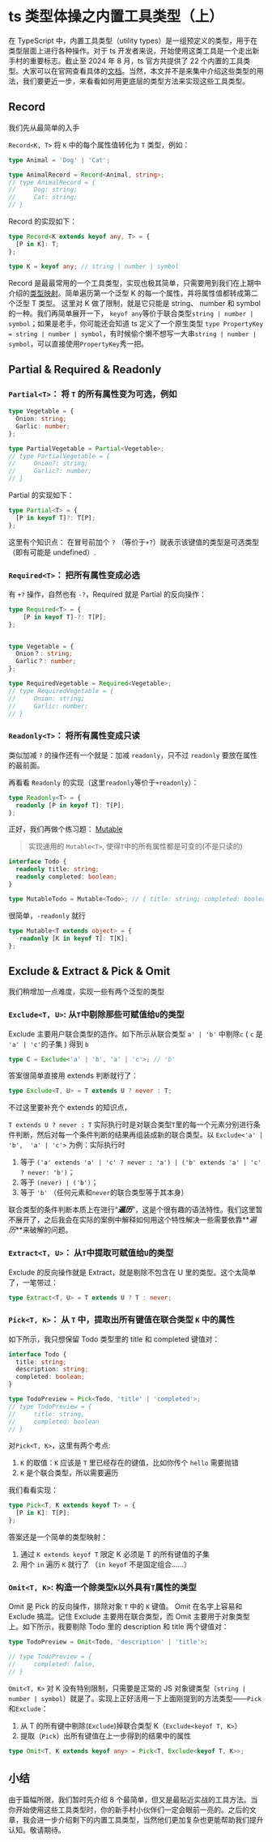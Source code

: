 # ts 类型体操之内置工具类型（上）

在 TypeScript 中，内置工具类型（utility types）是一组预定义的类型，用于在类型层面上进行各种操作。对于 ts 开发者来说，开始使用这类工具是一个走出新手村的重要标志。截止至 2024 年 8 月，ts 官方共提供了 22 个内置的工具类型。大家可以在官网查看具体的[文档][0]。当然，本文并不是来集中介绍这些类型的用法，我们要更近一步，来看看如何用更底层的类型方法来实现这些工具类型。

## Record

我们先从最简单的入手

`Record<K, T>` 将 `K` 中的每个属性值转化为 `T` 类型，例如：

```ts
type Animal = 'Dog' | 'Cat';

type AnimalRecord = Record<Animal, string>;
// type AnimalRecord = {
//     Dog: string;
//     Cat: string;
// }
```

Record 的实现如下：

```ts
type Record<K extends keyof any, T> = {
  [P in K]: T;
};

type K = keyof any; // string | number | symbol
```

Record 是最最常用的一个工具类型，实现也极其简单，只需要用到我们在上期中介绍的[类型映射][1]。简单遍历第一个泛型 K 的每一个属性，并将属性值都转成第二个泛型 T 类型。 这里对 K 做了限制，就是它只能是 string、 number 和 symbol 的一种。我们再简单展开一下， `keyof any`等价于联合类型`string | number | symbol`；如果是老手，你可能还会知道 ts 定义了一个原生类型 `type PropertyKey = string | number | symbol`，有时候偷个懒不想写一大串`string | number | symbol`，可以直接使用`PropertyKey`秀一把。

## Partial & Required & Readonly

### `Partial<T>`： 将 `T` 的所有属性变为可选，例如

```ts
type Vegetable = {
  Onion: string;
  Garlic: number;
};

type PartialVegetable = Partial<Vegetable>;
// type PartialVegetable = {
//     Onion?: string;
//     Garlic?: number;
// }
```

Partial 的实现如下：

```ts
type Partial<T> = {
  [P in keyof T]?: T[P];
};
```

这里有个知识点： 在冒号前加个 `?` （等价于`+?`）就表示该键值的类型是可选类型（即有可能是 undefined）.

### `Required<T>`： 把所有属性变成必选

有 `+?` 操作，自然也有 `-?`，Required 就是 Partial 的反向操作：

```ts
type Required<T> = {
    [P in keyof T]-?: T[P];
};


type Vegetable = {
  Onion？: string;
  Garlic？: number;
};

type RequiredVegetable = Required<Vegetable>;
// type RequiredVegetable = {
//     Onion: string;
//     Garlic: number;
// }
```

### `Readonly<T>`： 将所有属性变成只读

类似加减 `?` 的操作还有一个就是：加减 `readonly`，只不过 `readonly` 要放在属性的最前面。

再看看 `Readonly` 的实现（这里`readonly`等价于`+readonly`）：

```ts
type Readonly<T> = {
  readonly [P in keyof T]: T[P];
};
```

正好，我们再做个练习题： [Mutable][2]

> 实现通用的 `Mutable<T>`, 使得`T`中的所有属性都是可变的(不是只读的)

```ts
interface Todo {
  readonly title: string;
  readonly completed: boolean;
}

type MutableTodo = Mutable<Todo>; // { title: string; completed: boolean; }
```

很简单，`-readonly` 就行

```ts
type Mutable<T extends object> = {
  -readonly [K in keyof T]: T[K];
};
```

## Exclude & Extract & Pick & Omit

我们稍增加一点难度，实现一些有两个泛型的类型

### `Exclude<T, U>`: 从`T`中剔除那些可赋值给`U`的类型

Exclude 主要用户联合类型的造作。如下所示从联合类型 `a' | 'b'` 中剔除`c` ( `c` 是 `'a' | 'c'`的子集 ) 得到 `b`

```ts
type C = Exclude<'a' | 'b', 'a' | 'c'>; // 'b'
```

答案很简单直接用 extends 判断就行了：

```ts
type Exclude<T, U> = T extends U ? never : T;
```

不过这里要补充个 extends 的知识点，

`T extends U ? never : T` 实际执行时是对联合类型`T`里的每一个元素分别进行条件判断，然后对每一个条件判断的结果再组装成新的联合类型。以 `Exclude<'a' | 'b',  'a' | 'c'>` 为例：实际执行时

1. 等于 `('a' extends 'a' | 'c' ? never : 'a') | ('b' extends 'a' | 'c' ? never: 'b')`；
2. 等于 `(never) | ('b')`；
3. 等于 `'b'` （任何元素和`never`的联合类型等于其本身）

联合类型的条件判断本质上在进行“**_遍历_**”，这是个很有趣的语法特性。我们这里暂不展开了，之后我会在实际的案例中解释如何用这个特性解决一些需要依靠**_遍历_**来破解的问题。

### `Extract<T, U>`： 从`T`中提取可赋值给`U`的类型

Exclude 的反向操作就是 Extract，就是剔除不包含在 U 里的类型。这个太简单了，一笔带过：

```ts
type Extract<T, U> = T extends U ? T : never;
```

### `Pick<T, K>`： 从 `T` 中，提取出所有键值在联合类型 `K` 中的属性

如下所示，我只想保留 Todo 类型里的 title 和 completed 键值对：

```ts
interface Todo {
  title: string;
  description: string;
  completed: boolean;
}

type TodoPreview = Pick<Todo, 'title' | 'completed'>;
// type TodoPreview = {
//     title: string,
//     completed: boolean
// }
```

对`Pick<T, K>`，这里有两个考点:

1. `K` 的取值：`K` 应该是 `T` 里已经存在的键值，比如你传个 `hello` 需要抛错
2. `K` 是个联合类型，所以需要遍历

我们看看实现：

```ts
type Pick<T, K extends keyof T> = {
  [P in K]: T[P];
};
```

答案还是一个简单的类型映射：

1. 通过 `K extends keyof T` 限定 K 必须是 T 的所有键值的子集
2. 用个 `in` 遍历 `K` 就行了 （`in keyof` 不是固定组合……）

### `Omit<T, K>`: 构造一个除类型`K`以外具有`T`属性的类型

Omit 是 Pick 的反向操作，排除对象 `T` 中的 `K` 键值。 Omit 在名字上容易和 Exclude 搞混。记住 Exclude 主要用在联合类型，而 Omit 主要用于对象类型上。如下所示，我要剔除 Todo 里的 description 和 title 两个键值对：

```ts
type TodoPreview = Omit<Todo, 'description' | 'title'>;

// type TodoPreview = {
//     completed: false,
// }
```

`Omit<T, K>` 对 K 没有特别限制，只需要是正常的 JS 对象键类型（`string | number | symbol`）就是了。实现上正好活用一下上面刚提到的方法类型——`Pick`和`Exclude`：

1. 从 T 的所有键中剔除(`Exclude`)掉联合类型 K（`Exclude<keyof T, K>`）
2. 提取（`Pick`）出所有键值在上一步得到的结果中的属性

```ts
type Omit<T, K extends keyof any> = Pick<T, Exclude<keyof T, K>>;
```

## 小结

由于篇幅所限，我们暂时先介绍 8 个最简单，但又是最贴近实战的工具方法。当你开始使用这些工具类型时，你的新手村小伙伴们一定会眼前一亮的。之后的文章，我会进一步介绍剩下的内置工具类型，当然他们更加复杂也更能帮助我们提升认知。敬请期待。

[0]: https://www.typescriptlang.org/docs/handbook/utility-types.html
[1]: ../080.%20ts类型体操2-基础语法/README.md#1
[2]: https://github.com/type-challenges/type-challenges/blob/main/questions/02793-medium-mutable/README.md

